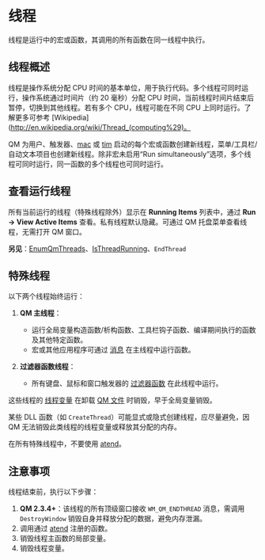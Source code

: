 # 线程

线程是运行中的宏或函数，其调用的所有函数在同一线程中执行。

## 线程概述

线程是操作系统分配 CPU 时间的基本单位，用于执行代码。多个线程可同时运行，操作系统通过时间片（约 20 毫秒）分配 CPU 时间，当前线程时间片结束后暂停，切换到其他线程。若有多个 CPU，线程可能在不同 CPU 上同时运行。了解更多可参考 [Wikipedia](http://en.wikipedia.org/wiki/Thread_(computing%29)。

QM 为用户、触发器、[mac](IDP_MAC.md) 或 [tim](IDP_TIM.md) 启动的每个宏或函数创建新线程，菜单/工具栏/自动文本项目也创建新线程。除非宏未启用“Run simultaneously”选项，多个线程可同时运行，同一函数的多个线程也可同时运行。

## 查看运行线程

所有当前运行的线程（特殊线程除外）显示在 **Running Items** 列表中，通过 **Run -> View Active Items** 查看。私有线程默认隐藏。可通过 QM 托盘菜单查看线程，无需打开 QM 窗口。

**另见**：[EnumQmThreads](IDP_QMDLL.md#EnumQmThreads)、[IsThreadRunning](IDP_QMDLL.md#IsThreadRunning)、`EndThread`

## 特殊线程

以下两个线程始终运行：

1. **QM 主线程**：
   - 运行全局变量构造函数/析构函数、工具栏钩子函数、编译期间执行的函数及其他特定函数。
   - 宏或其他应用程序可通过 [消息](IDH_TRIG_COMMANDLINE.md) 在主线程中运行函数。

2. **过滤器函数线程**：
   - 所有键盘、鼠标和窗口触发器的 [过滤器函数](IDH_TFF.md) 在此线程中运行。

这些线程的 [线程变量](IDP_SCOPE.md) 在卸载 [QM 文件](IDH_QML.md) 时销毁，早于全局变量销毁。

某些 DLL 函数（如 `CreateThread`）可能显式或隐式创建线程，应尽量避免，因 QM 无法销毁此类线程的线程变量或释放其分配的内存。

在所有特殊线程中，不要使用 [atend](IDP_ATEND.md)。

## 注意事项

线程结束前，执行以下步骤：

1. **QM 2.3.4+**：该线程的所有顶级窗口接收 `WM_QM_ENDTHREAD` 消息，需调用 `DestroyWindow` 销毁自身并释放分配的数据，避免内存泄漏。
2. 调用通过 [atend](IDP_ATEND.md) 注册的函数。
3. 销毁线程主函数的局部变量。
4. 销毁线程变量。